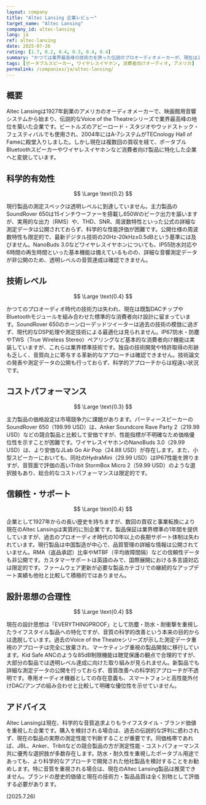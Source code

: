```yaml
---
layout: company
title: "Altec Lansing 企業レビュー"
target_name: "Altec Lansing"
company_id: altec-lansing
lang: ja
ref: altec-lansing
date: 2025-07-26
rating: [1.7, 0.2, 0.4, 0.3, 0.4, 0.4]
summary: "かつては業界最高峰の技術力を誇った伝説のプロオーディオメーカーが、現在は消費者向けポータブル製品に特化。科学的測定性能は透明レベルに遠く及ばず、技術的優位性も失っている状況です。"
tags: [ポータブルスピーカー, ワイヤレスイヤホン, 消費者向けオーディオ, アメリカ]
permalink: /companies/ja/altec-lansing/
---
```


## 概要

Altec Lansingは1927年創業のアメリカのオーディオメーカーで、映画館用音響システムから始まり、伝説的なVoice of the Theatreシリーズで業界最高峰の地位を築いた企業です。ビートルズのアビーロード・スタジオやウッドストック・フェスティバルでも使用され、2004年にはA-7システムがTECnology Hall of Fameに殿堂入りしました。しかし現在は複数回の買収を経て、ポータブルBluetoothスピーカーやワイヤレスイヤホンなど消費者向け製品に特化した企業へと変貌しています。

## 科学的有効性

$$ \Large \text{0.2} $$

現行製品の測定スペックは透明レベルに到達していません。主力製品のSoundRover 650は15インチウーファーを搭載し650Wのピーク出力を謳いますが、実用的な出力（RMS）や、THD、SNR、周波数特性といった公式の詳細な測定データは公開されておらず、科学的な性能評価が困難です。公開仕様の周波数特性も限定的で、最新デジタル技術の20Hz-20kHz±0.5dBという基準には及びません。NanoBuds 3.0などワイヤレスイヤホンについても、IP55防水対応や6時間の再生時間といった基本機能は備えているものの、詳細な音響測定データが非公開のため、透明レベルの音質達成は確認できません。

## 技術レベル

$$ \Large \text{0.4} $$

かつてのプロオーディオ時代の技術力は失われ、現在は既製DACチップやBluetoothモジュールを組み合わせた標準的な消費者向け設計に留まっています。SoundRover 650のホーンローデッドツイーターは過去の技術の模倣に過ぎず、現代的なDSP処理や測定技術による最適化は見られません。IP67防水・防塵やTWS（True Wireless Stereo）ペアリングなど基本的な消費者向け機能は実装していますが、これらは業界標準技術です。独自の技術開発や特許取得の形跡も乏しく、音質向上に寄与する革新的なアプローチは確認できません。技術論文の発表や測定データの公開も行っておらず、科学的アプローチからは程遠い状況です。

## コストパフォーマンス

$$ \Large \text{0.3} $$

主力製品の価格設定は市場競争力に課題があります。パーティースピーカーのSoundRover 650（199.99 USD）は、Anker Soundcore Rave Party 2（219.99 USD）などの競合製品と比較して安価ですが、性能指標が不明確なため価格優位性を示すことが困難です。ワイヤレスイヤホンのNanoBuds 3.0（29.99 USD）は、より安価なJLab Go Air Pop（24.88 USD）が存在します。また、小型スピーカーにおいても、同社のHydraMini（29.99 USD）はIP67性能を誇りますが、音質面で評価の高いTribit StormBox Micro 2（59.99 USD）のような選択肢もあり、総合的なコストパフォーマンスは限定的です。

## 信頼性・サポート

$$ \Large \text{0.4} $$

企業として1927年からの長い歴史を持ちますが、数回の買収と事業転換により現在のAltec Lansingは実質的に別企業です。製品保証は業界標準の1年間を提供していますが、過去のプロオーディオ時代の10年以上の長期サポート体制は失われています。現行製品は中国製造が中心で、品質管理の詳細な情報は公開されていません。RMA（返品承認）比率やMTBF（平均故障間隔）などの信頼性データも非公開です。カスタマーサポートは英語のみで、国際展開における多言語対応は限定的です。ファームウェア更新が必要な製品カテゴリでの継続的なアップデート実績も他社と比較して積極的ではありません。

## 設計思想の合理性

$$ \Large \text{0.4} $$

現在の設計思想は「EVERYTHINGPROOF」として防塵・防水・耐衝撃を重視したライフスタイル製品への特化ですが、音質の科学的改善という本来の目的からは逸脱しています。過去のVoice of the Theatreシリーズが示した測定データ重視のアプローチは完全に放棄され、マーケティング重視の製品開発に移行しています。Kid Safe ANCのような85dB制限機能は聴覚保護の観点で合理的ですが、大部分の製品では透明レベル達成に向けた取り組みが見られません。新製品でも詳細な測定データの公開を行っておらず、音質改善への科学的アプローチが不透明です。専用オーディオ機器としての存在意義も、スマートフォンと高性能外付けDAC/アンプの組み合わせと比較して明確な優位性を示せていません。

## アドバイス

Altec Lansingは現在、科学的な音質追求よりもライフスタイル・ブランド価値を重視した企業です。購入を検討される場合は、過去の伝説的な評判に惑わされず、現在の製品の実際の測定性能で判断することが重要です。同価格帯であれば、JBL、Anker、Tribitなどの競合製品の方が測定性能・コストパフォーマンス共に優秀な選択肢が多数存在します。防水・耐久性を重視したポータブル用途であっても、より科学的なアプローチで開発された他社製品を検討することをお勧めします。特に音質を重視される場合は、現在のAltec Lansing製品は推奨できません。ブランドの歴史的価値と現在の技術力・製品品質は全く別物として評価する必要があります。

(2025.7.26)
